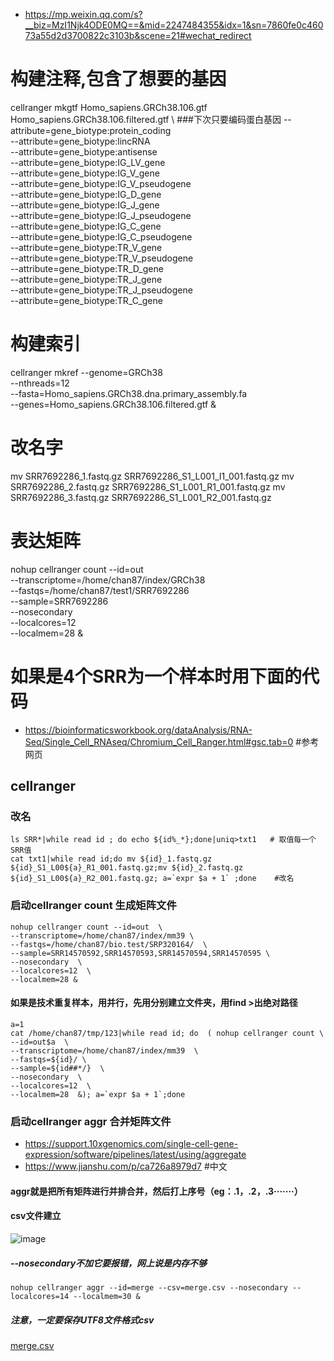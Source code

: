 - https://mp.weixin.qq.com/s?__biz=MzI1Njk4ODE0MQ==&mid=2247484355&idx=1&sn=7860fe0c46073a55d2d3700822c3103b&scene=21#wechat_redirect

# 构建注释,包含了想要的基因
cellranger mkgtf Homo_sapiens.GRCh38.106.gtf Homo_sapiens.GRCh38.106.filtered.gtf \  ###下次只要编码蛋白基因
                --attribute=gene_biotype:protein_coding \
                --attribute=gene_biotype:lincRNA \
                --attribute=gene_biotype:antisense \
                --attribute=gene_biotype:IG_LV_gene \
                --attribute=gene_biotype:IG_V_gene \
                --attribute=gene_biotype:IG_V_pseudogene \
                --attribute=gene_biotype:IG_D_gene \
                --attribute=gene_biotype:IG_J_gene \
                --attribute=gene_biotype:IG_J_pseudogene \
                --attribute=gene_biotype:IG_C_gene \
                --attribute=gene_biotype:IG_C_pseudogene \
                --attribute=gene_biotype:TR_V_gene \
                --attribute=gene_biotype:TR_V_pseudogene \
                --attribute=gene_biotype:TR_D_gene \
                --attribute=gene_biotype:TR_J_gene \
                --attribute=gene_biotype:TR_J_pseudogene \
                --attribute=gene_biotype:TR_C_gene  


# 构建索引
cellranger mkref --genome=GRCh38 \
                --nthreads=12 \
                --fasta=Homo_sapiens.GRCh38.dna.primary_assembly.fa \
                --genes=Homo_sapiens.GRCh38.106.filtered.gtf &

# 改名字
mv SRR7692286_1.fastq.gz SRR7692286_S1_L001_I1_001.fastq.gz 
mv SRR7692286_2.fastq.gz SRR7692286_S1_L001_R1_001.fastq.gz 
mv SRR7692286_3.fastq.gz SRR7692286_S1_L001_R2_001.fastq.gz

# 表达矩阵
nohup cellranger count --id=out \
                  --transcriptome=/home/chan87/index/GRCh38 \
                  --fastqs=/home/chan87/test1/SRR7692286 \
                  --sample=SRR7692286 \
                  --nosecondary \
                  --localcores=12 \
                  --localmem=28 &

# 如果是4个SRR为一个样本时用下面的代码
- https://bioinformaticsworkbook.org/dataAnalysis/RNA-Seq/Single_Cell_RNAseq/Chromium_Cell_Ranger.html#gsc.tab=0  #参考网页
## cellranger

### 改名
```shell
ls SRR*|while read id ; do echo ${id%_*};done|uniq>txt1   # 取值每一个SRR值
cat txt1|while read id;do mv ${id}_1.fastq.gz ${id}_S1_L00${a}_R1_001.fastq.gz;mv ${id}_2.fastq.gz ${id}_S1_L00${a}_R2_001.fastq.gz; a=`expr $a + 1` ;done    #改名
```
### 启动cellranger count 生成矩阵文件
```shell
nohup cellranger count --id=out  \
--transcriptome=/home/chan87/index/mm39 \
--fastqs=/home/chan87/bio.test/SRP320164/  \
--sample=SRR14570592,SRR14570593,SRR14570594,SRR14570595 \
--nosecondary  \
--localcores=12  \
--localmem=28 &
```
#### 如果是技术重复样本，用并行，先用分别建立文件夹，用find >出绝对路径
```shell
a=1
cat /home/chan87/tmp/123|while read id; do  ( nohup cellranger count \
--id=out$a  \
--transcriptome=/home/chan87/index/mm39  \
--fastqs=${id}/ \
--sample=${id##*/}  \
--nosecondary  \
--localcores=12  \
--localmem=28  &); a=`expr $a + 1`;done
```
### 启动cellranger aggr 合并矩阵文件
- https://support.10xgenomics.com/single-cell-gene-expression/software/pipelines/latest/using/aggregate
- https://www.jianshu.com/p/ca726a8979d7    #中文
#### aggr就是把所有矩阵进行并排合并，然后打上序号（eg：.1，.2，.3·······）
#### csv文件建立
![image](https://user-images.githubusercontent.com/41554601/168627469-90b2067c-f9d6-43a3-837e-56179ac38ea1.png)
##### --nosecondary不加它要报错，网上说是内存不够
```shell
nohup cellranger aggr --id=merge --csv=merge.csv --nosecondary --localcores=14 --localmem=30 &
```
##### 注意，一定要保存UTF8文件格式csv
[merge.csv](https://github.com/171909771/Singlecells/files/8749047/merge.csv)


